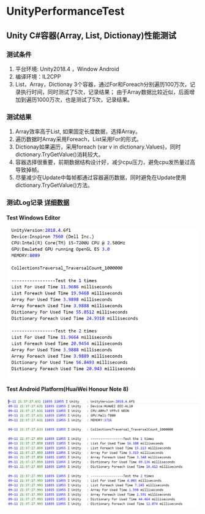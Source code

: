 # UnityPerformanceTest

## Unity C#容器(Array, List, Dictionay)性能测试

### 测试条件

1. 平台环境: Unity2018.4 ，Window Android
2. 编译环境：IL2CPP
3. List，Array，Dictionay 3个容器，通过For和Foreach分别遍历100万次，记录执行时间，同时测试了5次，记录结果；
   由于Array数据比较近似，后面增加到遍历1000万次，也是测试了5次，记录结果。

### 测试结果 

1. Array效率高于List<T>, 如果固定长度数据，选择Array。
2. 遍历数据时Array采用Foreach，List<T>采用For的形式。
3. Dictionay如果遍历，采用foreach (var v in dictionary.Values)，同时dictionary.TryGetValue()消耗较大。
4. 容器选择很重要，前期数据结构设计好，减少cpu压力，避免cpu发热量过高导致掉帧。
5. 尽量减少在Update中每帧都通过容器遍历数据，同时避免在Update使用dictionary.TryGetValue()方法。
   
### 测试Log记录 [详细数据](TestLogs/)⁩   

#### Test Windows Editor
![Windows](images/0.png)

#### Test Android Platform(HuaiWei Honour Note 8) 
![Android](images/1.png)




